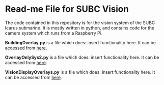# Read-me File for SUBC Vision 
The code contained in this repository is for the vision system of the SUBC Icarus submarine. 
It is mostly written in python, and contains code for the camera system which runs from a Raspberry Pi. 

**BuildingOverlay.py** is a file which does: insert functionality here. It can be accessed from [here](https://github.com/UBC-SUBC/vision/blob/master/BuildingOverlay.py). 

**OverlayOnlySys2.py** is a file which does: insert functionality here. It can be accessed from [here](https://github.com/UBC-SUBC/vision/blob/master/OverlayOnlySys2.py).

**VisionDisplayOverlays.py** is a file which does: insert functionality here. It can be accessed from [here](https://github.com/UBC-SUBC/vision/blob/master/VisionDisplayOverlays.py).
